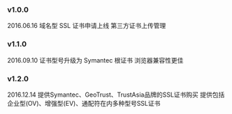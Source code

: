 ### v1.0.0
2016.06.16
域名型 SSL 证书申请上线
第三方证书上传管理

### v1.1.0
2016.09.10
证书型号升级为 Symantec 根证书
浏览器兼容性更佳

### v1.2.0
2016.12.14
提供Symantec、GeoTrust、TrustAsia品牌的SSL证书购买
提供包括企业型(OV)、增强型(EV)、通配符在内多种型号SSL证书
